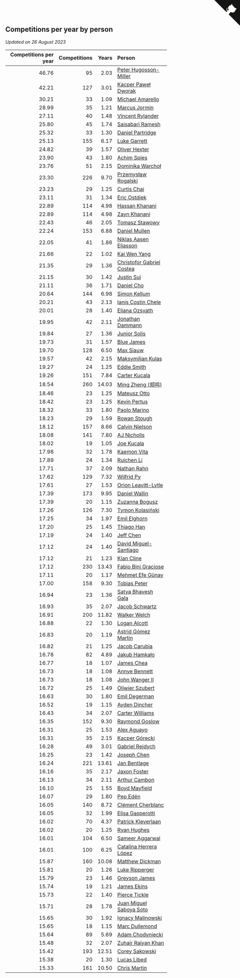 ## Competitions per year by person

*Updated on 26 August 2023*

| Competitions per year | Competitions | Years | Person |
| ---: | ---: | ---: | :--- |
| 46.76 | 95 | 2.03 | [Peter Hugosson-Miller](https://www.worldcubeassociation.org/persons/2021HUGO01) |
| 42.21 | 127 | 3.01 | [Kacper Paweł Dworak](https://www.worldcubeassociation.org/persons/2020DWOR01) |
| 30.21 | 33 | 1.09 | [Michael Amarello](https://www.worldcubeassociation.org/persons/2022AMAR09) |
| 28.99 | 35 | 1.21 | [Marcus Jormin](https://www.worldcubeassociation.org/persons/2022JORM01) |
| 27.11 | 40 | 1.48 | [Vincent Rylander](https://www.worldcubeassociation.org/persons/2022RYLA01) |
| 25.80 | 45 | 1.74 | [Saisabari Ramesh](https://www.worldcubeassociation.org/persons/2021RAME01) |
| 25.32 | 33 | 1.30 | [Daniel Partridge](https://www.worldcubeassociation.org/persons/2022PART02) |
| 25.13 | 155 | 6.17 | [Luke Garrett](https://www.worldcubeassociation.org/persons/2017GARR05) |
| 24.82 | 39 | 1.57 | [Oliver Hexter](https://www.worldcubeassociation.org/persons/2022HEXT01) |
| 23.90 | 43 | 1.80 | [Achim Spies](https://www.worldcubeassociation.org/persons/2021SPIE01) |
| 23.76 | 51 | 2.15 | [Dominika Warchoł](https://www.worldcubeassociation.org/persons/2021WARC01) |
| 23.30 | 226 | 9.70 | [Przemysław Rogalski](https://www.worldcubeassociation.org/persons/2013ROGA02) |
| 23.23 | 29 | 1.25 | [Curtis Chai](https://www.worldcubeassociation.org/persons/2022CHAI02) |
| 23.11 | 31 | 1.34 | [Eric Ostdiek](https://www.worldcubeassociation.org/persons/2022OSTD01) |
| 22.89 | 114 | 4.98 | [Hassan Khanani](https://www.worldcubeassociation.org/persons/2018KHAN26) |
| 22.89 | 114 | 4.98 | [Zayn Khanani](https://www.worldcubeassociation.org/persons/2018KHAN28) |
| 22.43 | 46 | 2.05 | [Tomasz Stawowy](https://www.worldcubeassociation.org/persons/2021STAW01) |
| 22.24 | 153 | 6.88 | [Daniel Mullen](https://www.worldcubeassociation.org/persons/2016MULL04) |
| 22.05 | 41 | 1.86 | [Niklas Aasen Eliasson](https://www.worldcubeassociation.org/persons/2021ELIA01) |
| 21.66 | 22 | 1.02 | [Kai Wen Yang](https://www.worldcubeassociation.org/persons/2022YANG19) |
| 21.35 | 29 | 1.36 | [Christofor Gabriel Costea](https://www.worldcubeassociation.org/persons/2022COST03) |
| 21.15 | 30 | 1.42 | [Justin Sui](https://www.worldcubeassociation.org/persons/2022SUIJ01) |
| 21.11 | 36 | 1.71 | [Daniel Cho](https://www.worldcubeassociation.org/persons/2021CHOD01) |
| 20.64 | 144 | 6.98 | [Simon Kellum](https://www.worldcubeassociation.org/persons/2016KELL12) |
| 20.21 | 43 | 2.13 | [Ianis Costin Chele](https://www.worldcubeassociation.org/persons/2021CHEL01) |
| 20.01 | 28 | 1.40 | [Eliana Ozsvath](https://www.worldcubeassociation.org/persons/2022OZSV01) |
| 19.95 | 42 | 2.11 | [Jonathan Dammann](https://www.worldcubeassociation.org/persons/2021DAMM01) |
| 19.84 | 27 | 1.36 | [Junior Solis](https://www.worldcubeassociation.org/persons/2022SOLI03) |
| 19.73 | 31 | 1.57 | [Blue James](https://www.worldcubeassociation.org/persons/2022JAME01) |
| 19.70 | 128 | 6.50 | [Max Siauw](https://www.worldcubeassociation.org/persons/2017SIAU02) |
| 19.57 | 42 | 2.15 | [Maksymilian Kulas](https://www.worldcubeassociation.org/persons/2021KULA02) |
| 19.27 | 24 | 1.25 | [Eddie Smith](https://www.worldcubeassociation.org/persons/2022SMIT20) |
| 19.26 | 151 | 7.84 | [Carter Kucala](https://www.worldcubeassociation.org/persons/2015KUCA01) |
| 18.54 | 260 | 14.03 | [Ming Zheng (郑鸣)](https://www.worldcubeassociation.org/persons/2009ZHEN11) |
| 18.46 | 23 | 1.25 | [Mateusz Otto](https://www.worldcubeassociation.org/persons/2022OTTO01) |
| 18.42 | 23 | 1.25 | [Kevin Pertus](https://www.worldcubeassociation.org/persons/2022PERT01) |
| 18.32 | 33 | 1.80 | [Paolo Marino](https://www.worldcubeassociation.org/persons/2021MARI04) |
| 18.23 | 29 | 1.59 | [Rowan Stough](https://www.worldcubeassociation.org/persons/2022STOU01) |
| 18.12 | 157 | 8.66 | [Calvin Nielson](https://www.worldcubeassociation.org/persons/2014NIEL03) |
| 18.08 | 141 | 7.80 | [AJ Nicholls](https://www.worldcubeassociation.org/persons/2015NICH04) |
| 18.02 | 19 | 1.05 | [Joe Kucala](https://www.worldcubeassociation.org/persons/2022KUCA01) |
| 17.98 | 32 | 1.78 | [Kaemon Vita](https://www.worldcubeassociation.org/persons/2021VITA01) |
| 17.89 | 24 | 1.34 | [Ruichen Li](https://www.worldcubeassociation.org/persons/2022LIRU02) |
| 17.71 | 37 | 2.09 | [Nathan Rahn](https://www.worldcubeassociation.org/persons/2021RAHN01) |
| 17.62 | 129 | 7.32 | [Wilfrid Py](https://www.worldcubeassociation.org/persons/2016PYWI01) |
| 17.61 | 27 | 1.53 | [Orion Leavitt-Lytle](https://www.worldcubeassociation.org/persons/2022LEAV01) |
| 17.39 | 173 | 9.95 | [Daniel Wallin](https://www.worldcubeassociation.org/persons/2013WALL03) |
| 17.39 | 20 | 1.15 | [Zuzanna Bogusz](https://www.worldcubeassociation.org/persons/2022BOGU01) |
| 17.26 | 126 | 7.30 | [Tymon Kolasiński](https://www.worldcubeassociation.org/persons/2016KOLA02) |
| 17.25 | 34 | 1.97 | [Emil Elghorn](https://www.worldcubeassociation.org/persons/2021ELGH01) |
| 17.20 | 25 | 1.45 | [Thiago Han](https://www.worldcubeassociation.org/persons/2022HANT01) |
| 17.19 | 24 | 1.40 | [Jeff Chen](https://www.worldcubeassociation.org/persons/2022CHEN19) |
| 17.12 | 24 | 1.40 | [David Miguel-Santiago](https://www.worldcubeassociation.org/persons/2022MIGU02) |
| 17.12 | 21 | 1.23 | [Kian Cline](https://www.worldcubeassociation.org/persons/2022CLIN01) |
| 17.12 | 230 | 13.43 | [Fabio Bini Graciose](https://www.worldcubeassociation.org/persons/2010GRAC02) |
| 17.11 | 20 | 1.17 | [Mehmet Efe Günay](https://www.worldcubeassociation.org/persons/2022GUNA05) |
| 17.00 | 158 | 9.30 | [Tobias Peter](https://www.worldcubeassociation.org/persons/2014PETE03) |
| 16.94 | 23 | 1.36 | [Satya Bhavesh Gala](https://www.worldcubeassociation.org/persons/2022GALA03) |
| 16.93 | 35 | 2.07 | [Jacob Schwartz](https://www.worldcubeassociation.org/persons/2021SCHW01) |
| 16.91 | 200 | 11.82 | [Walker Welch](https://www.worldcubeassociation.org/persons/2011WELC01) |
| 16.88 | 22 | 1.30 | [Logan Alcott](https://www.worldcubeassociation.org/persons/2022ALCO02) |
| 16.83 | 20 | 1.19 | [Astrid Gómez Martin](https://www.worldcubeassociation.org/persons/2022MART26) |
| 16.82 | 21 | 1.25 | [Jacob Carubia](https://www.worldcubeassociation.org/persons/2022CARU02) |
| 16.78 | 82 | 4.89 | [Jakub Hamkało](https://www.worldcubeassociation.org/persons/2018HAMK01) |
| 16.77 | 18 | 1.07 | [James Chea](https://www.worldcubeassociation.org/persons/2022CHEA05) |
| 16.73 | 18 | 1.08 | [Annye Bennett](https://www.worldcubeassociation.org/persons/2022BENN11) |
| 16.73 | 18 | 1.08 | [John Wanger II](https://www.worldcubeassociation.org/persons/2022WANG39) |
| 16.72 | 25 | 1.49 | [Oliwier Szubert](https://www.worldcubeassociation.org/persons/2022SZUB01) |
| 16.63 | 30 | 1.80 | [Emil Degerman](https://www.worldcubeassociation.org/persons/2021DEGE01) |
| 16.52 | 19 | 1.15 | [Ayden Dincher](https://www.worldcubeassociation.org/persons/2022DINC01) |
| 16.43 | 34 | 2.07 | [Carter Williams](https://www.worldcubeassociation.org/persons/2021WILL06) |
| 16.35 | 152 | 9.30 | [Raymond Goslow](https://www.worldcubeassociation.org/persons/2014GOSL01) |
| 16.31 | 25 | 1.53 | [Alex Aguayo](https://www.worldcubeassociation.org/persons/2022AGUA01) |
| 16.31 | 35 | 2.15 | [Kacper Górecki](https://www.worldcubeassociation.org/persons/2021GORE01) |
| 16.28 | 49 | 3.01 | [Gabriel Rejdych](https://www.worldcubeassociation.org/persons/2020REJD01) |
| 16.25 | 23 | 1.42 | [Joseph Chen](https://www.worldcubeassociation.org/persons/2022CHEN16) |
| 16.24 | 221 | 13.61 | [Jan Bentlage](https://www.worldcubeassociation.org/persons/2010BENT01) |
| 16.16 | 35 | 2.17 | [Jaxon Foster](https://www.worldcubeassociation.org/persons/2021FOST01) |
| 16.13 | 34 | 2.11 | [Arthur Cambon](https://www.worldcubeassociation.org/persons/2021CAMB01) |
| 16.10 | 25 | 1.55 | [Boyd Mayfield](https://www.worldcubeassociation.org/persons/2022MAYF01) |
| 16.07 | 29 | 1.80 | [Pep Edén](https://www.worldcubeassociation.org/persons/2021EDEN01) |
| 16.05 | 140 | 8.72 | [Clément Cherblanc](https://www.worldcubeassociation.org/persons/2014CHER05) |
| 16.05 | 32 | 1.99 | [Elisa Gasperotti](https://www.worldcubeassociation.org/persons/2021GASP01) |
| 16.02 | 70 | 4.37 | [Patrick Kleverlaan](https://www.worldcubeassociation.org/persons/2019KLEV01) |
| 16.02 | 20 | 1.25 | [Ryan Hughes](https://www.worldcubeassociation.org/persons/2022HUGH04) |
| 16.01 | 104 | 6.50 | [Sameer Aggarwal](https://www.worldcubeassociation.org/persons/2017AGGA01) |
| 16.01 | 100 | 6.25 | [Catalina Herrera López](https://www.worldcubeassociation.org/persons/2017LOPE31) |
| 15.87 | 160 | 10.08 | [Matthew Dickman](https://www.worldcubeassociation.org/persons/2013DICK01) |
| 15.81 | 20 | 1.26 | [Luke Ripperger](https://www.worldcubeassociation.org/persons/2022RIPP01) |
| 15.79 | 23 | 1.46 | [Greyson James](https://www.worldcubeassociation.org/persons/2022JAME02) |
| 15.74 | 19 | 1.21 | [James Ekins](https://www.worldcubeassociation.org/persons/2022EKIN01) |
| 15.73 | 22 | 1.40 | [Pierce Tickle](https://www.worldcubeassociation.org/persons/2022TICK01) |
| 15.71 | 28 | 1.78 | [Juan Miguel Saboya Soto](https://www.worldcubeassociation.org/persons/2021SOTO01) |
| 15.65 | 30 | 1.92 | [Ignacy Malinowski](https://www.worldcubeassociation.org/persons/2021MALI02) |
| 15.65 | 18 | 1.15 | [Marc Dullemond](https://www.worldcubeassociation.org/persons/2022DULL01) |
| 15.64 | 89 | 5.69 | [Adam Chodyniecki](https://www.worldcubeassociation.org/persons/2017CHOD02) |
| 15.48 | 32 | 2.07 | [Zuhair Raiyan Khan](https://www.worldcubeassociation.org/persons/2021KHAN05) |
| 15.42 | 193 | 12.51 | [Corey Sakowski](https://www.worldcubeassociation.org/persons/2011SAKO01) |
| 15.38 | 20 | 1.30 | [Lucas Libed](https://www.worldcubeassociation.org/persons/2022LIBE02) |
| 15.33 | 161 | 10.50 | [Chris Martin](https://www.worldcubeassociation.org/persons/2013MART03) |


<a href="https://github.com/jonatanklosko/wca_statistics" class="github-corner" aria-label="View source on Github"><svg width="80" height="80" viewBox="0 0 250 250" style="fill:#151513; color:#fff; position: absolute; top: 0; border: 0; right: 0;" aria-hidden="true"><path d="M0,0 L115,115 L130,115 L142,142 L250,250 L250,0 Z"></path><path d="M128.3,109.0 C113.8,99.7 119.0,89.6 119.0,89.6 C122.0,82.7 120.5,78.6 120.5,78.6 C119.2,72.0 123.4,76.3 123.4,76.3 C127.3,80.9 125.5,87.3 125.5,87.3 C122.9,97.6 130.6,101.9 134.4,103.2" fill="currentColor" style="transform-origin: 130px 106px;" class="octo-arm"></path><path d="M115.0,115.0 C114.9,115.1 118.7,116.5 119.8,115.4 L133.7,101.6 C136.9,99.2 139.9,98.4 142.2,98.6 C133.8,88.0 127.5,74.4 143.8,58.0 C148.5,53.4 154.0,51.2 159.7,51.0 C160.3,49.4 163.2,43.6 171.4,40.1 C171.4,40.1 176.1,42.5 178.8,56.2 C183.1,58.6 187.2,61.8 190.9,65.4 C194.5,69.0 197.7,73.2 200.1,77.6 C213.8,80.2 216.3,84.9 216.3,84.9 C212.7,93.1 206.9,96.0 205.4,96.6 C205.1,102.4 203.0,107.8 198.3,112.5 C181.9,128.9 168.3,122.5 157.7,114.1 C157.9,116.9 156.7,120.9 152.7,124.9 L141.0,136.5 C139.8,137.7 141.6,141.9 141.8,141.8 Z" fill="currentColor" class="octo-body"></path></svg></a><style>.github-corner:hover .octo-arm{animation:octocat-wave 560ms ease-in-out}@keyframes octocat-wave{0%,100%{transform:rotate(0)}20%,60%{transform:rotate(-25deg)}40%,80%{transform:rotate(10deg)}}@media (max-width:500px){.github-corner:hover .octo-arm{animation:none}.github-corner .octo-arm{animation:octocat-wave 560ms ease-in-out}}</style>
